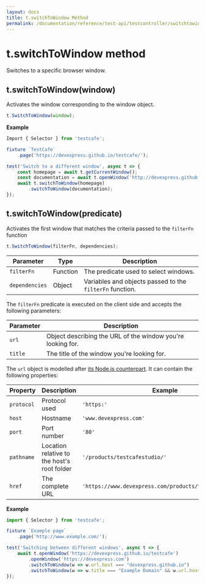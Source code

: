 ```yaml
---
layout: docs
title: t.switchToWindow Method
permalink: /documentation/reference/test-api/testcontroller/switchtowindow.html
---
```


# t.switchToWindow method

Switches to a specific browser window.

## t.switchToWindow(window)

Activates the window corresponding to the window object.

```JavaScript
t.SwitchToWindow(window);
```

**Example**

```JavaScript
Import { Selector } from 'testcafe';

fixture `TestCafe`
    .page('https://devexpress.github.io/testcafe/');

test('Switch to a different window', async t => {
    const homepage = await t.getCurrentWindow();
    const documentation = await t.openWindow('http://devexpress.github.io/testcafe/documentation');
    await t.switchToWindow(homepage)
        .switchToWindow(documentation);
});
```

## t.switchToWindow(predicate)

Activates the first window that matches the criteria passed to the `filterFn` function

```JavaScript
t.SwitchToWindow(filterFn, dependencies);
```

Parameter | Type     | Description
-------------------------------- | -------- | --------------
`filterFn` | Function | The predicate used to select windows.
`dependencies` | Object   | Variables and objects passed to the `filterFn` function.

The `filterFn` predicate is executed on the client side and accepts the following parameters:

Parameter | Description
------ | -----
`url`  | Object describing the URL of the window you're looking for.
`title` | The title of the window you're looking for.

The `url` object is modelled after [its Node.js counterpart](https://nodejs.org/api/url.html). It can contain the following properties:

Property | Description | Example
------ | ----- | -----
`protocol`  | Protocol used | `'https:'`
`host`  | Hostname | `'www.devexpress.com'`
`port`  | Port number | `'80'`
`pathname` | Location relative to the host's root folder | `'/products/testcafestudio/'`
`href`|  The complete URL | `'https://www.devexpress.com/products/testcafestudio/'`

**Example**

```JavaScript
import { Selector } from 'testcafe';

fixture `Example page`
    .page('http://www.example.com/');

test('Switching between different windows', async t => {
    await t.openWindow('https://devexpress.github.io/testcafe')
        .openWindow('https://devexpress.com')
        .switchToWindow(w => w.url.host === "devexpress.github.io")
        .switchToWindow(w => w.title === "Example Domain" && w.url.host === "www.example.com");
});
```
